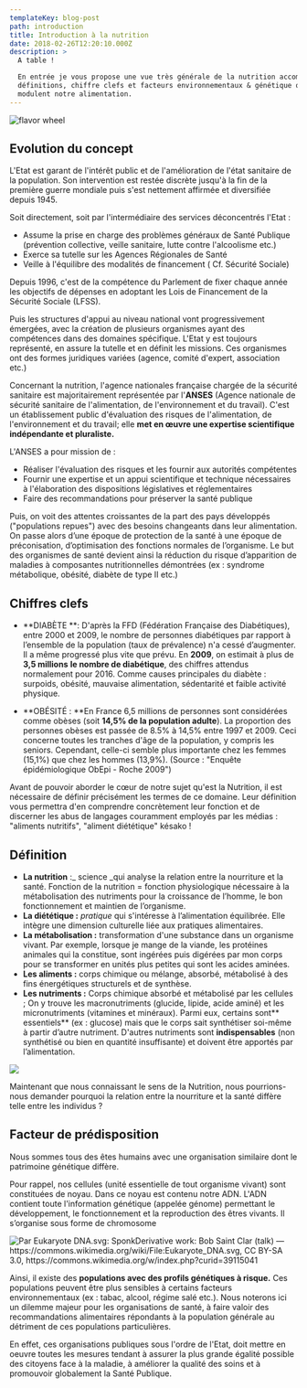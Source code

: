 ```yaml
---
templateKey: blog-post
path: introduction
title: Introduction à la nutrition
date: 2018-02-26T12:20:10.000Z
description: >
  A table ! 

  En entrée je vous propose une vue très générale de la nutrition accompagnée de
  définitions, chiffre clefs et facteurs environnementaux & génétique qui
  modulent notre alimentation.
---
```

![flavor wheel](/img/hippocrates-quote.jpg)

## Evolution du concept

L'Etat est garant de l'intérêt public et de l'amélioration de l'état sanitaire de la population. Son intervention est restée discrète jusqu'à la fin de la première guerre mondiale puis s'est nettement affirmée et diversifiée depuis 1945. 

Soit directement, soit par l'intermédiaire des services déconcentrés l'Etat :

* Assume la prise en charge des problèmes généraux de Santé Publique (prévention collective, veille sanitaire, lutte contre l'alcoolisme etc.)
* Exerce sa tutelle sur les Agences Régionales de Santé
* Veille à l'équilibre des modalités de financement ( Cf. Sécurité Sociale)

Depuis 1996, c'est de la compétence du Parlement de fixer chaque année les objectifs de dépenses en adoptant les Lois de Financement de la Sécurité Sociale (LFSS).  

Puis les structures d'appui au niveau national vont progressivement émergées, avec la création de plusieurs organismes ayant des compétences dans des domaines spécifique.  L'Etat y est toujours représenté, en assure la tutelle et en définit les missions. Ces organismes ont des formes juridiques variées (agence, comité d'expert, association etc.)

Concernant la nutrition, l'agence nationales française chargée de la sécurité sanitaire est majoritairement représentée par l'**ANSES** (Agence nationale de sécurité sanitaire de l'alimentation, de l'environnement et du travail). C'est un établissement public d'évaluation des risques de l'alimentation, de l'environnement et du travail; elle **met en œuvre une expertise scientifique indépendante et pluraliste.**

L'ANSES a pour mission de :

* Réaliser l'évaluation des risques et les fournir aux autorités compétentes
* Fournir une expertise et un appui scientifique et technique nécessaires à l'élaboration des dispositions législatives et réglementaires 
* Faire des recommandations pour préserver la santé publique  

Puis, on voit des attentes croissantes de la part des pays développés ("populations repues") avec des besoins changeants dans leur alimentation. On passe alors d’une époque de protection de la santé à une époque de préconisation, d’optimisation des fonctions normales de l’organisme. Le but des organismes de santé devient ainsi la réduction du risque d’apparition de maladies à composantes nutritionnelles démontrées (ex : syndrome métabolique, obésité, diabète de type II etc.) 

## Chiffres clefs

* **DIABÈTE **: D'après la FFD (Fédération Française des Diabétiques), entre 2000 et 2009, le nombre de personnes diabétiques par rapport à l’ensemble de la population (taux de prévalence) n'a cessé d’augmenter. Il a même progressé plus vite que prévu. En **2009**, on estimait à plus de **3,5 millions** **le nombre de diabétique**, des chiffres attendus normalement pour 2016. Comme causes principales du diabète : surpoids, obésité, mauvaise alimentation, sédentarité et faible activité physique.



* **OBÉSITÉ : **En France 6,5 millions de personnes sont considérées comme obèses (soit **14,5% de la population adulte**). La proportion des personnes obèses est passée de 8.5% à 14,5% entre 1997 et 2009. Ceci concerne toutes les tranches d'âge de la population, y compris les seniors. Cependant, celle-ci semble plus importante chez les femmes (15,1%) que chez les hommes (13,9%). (Source : "Enquête épidémiologique ObEpi - Roche 2009") 



Avant de pouvoir aborder le cœur de notre sujet qu'est la Nutrition, il est  nécessaire de définir précisément les termes de ce domaine.  Leur définition vous permettra d'en comprendre concrètement leur fonction et de discerner les abus de langages couramment employés par les médias :  "aliments nutritifs", "aliment diététique" késako ! 



## Définition

* **La nutrition** :_ science _qui analyse la relation entre la nourriture et la santé. Fonction de la nutrition = fonction physiologique nécessaire à la métabolisation des nutriments pour la croissance de l’homme, le bon fonctionnement et maintien de l’organisme.
* **La diététique :** _pratique_ qui s'intéresse à l’alimentation équilibrée.  Elle intègre une dimension culturelle liée aux pratiques alimentaires.
* **La métabolisation :** transformation d'une substance dans un organisme vivant.  Par exemple, lorsque je mange de la viande, les protéines animales qui la constitue, sont ingérées puis digérées par mon corps pour se transformer en unités plus petites qui sont les acides aminées.
*  **Les aliments :** corps chimique ou mélange, absorbé, métabolisé à des fins énergétiques structurels et de synthèse.
* **Les nutriments :** Corps chimique absorbé et métabolisé par les cellules ; On y trouve les macronutriments (glucide, lipide, acide aminé) et les micronutriments (vitamines et minéraux). Parmi eux, certains sont** essentiels** (ex : glucose) mais que le corps sait synthétiser soi-même à partir d’autre nutriment. D'autres nutriments sont **indispensables** (non synthétisé ou bien en quantité insuffisante) et doivent être apportés par l’alimentation.  





![](/img/capture.jpg)

Maintenant que nous connaissant le sens de la Nutrition, nous pourrions-nous demander pourquoi la relation entre la nourriture et la santé diffère telle entre les individus ? 



## Facteur de prédisposition

Nous sommes tous des êtes humains avec une organisation similaire dont le patrimoine génétique diffère. 

Pour rappel, nos cellules (unité essentielle de tout organisme vivant) sont constituées de noyau. Dans ce noyau est contenu notre ADN. L'ADN contient toute l'information génétique (appelée génome) permettant le développement, le fonctionnement et la reproduction des êtres vivants. Il s’organise sous forme de chromosome 

![Par Eukaryote DNA.svg: SponkDerivative work: Bob Saint Clar (talk) — https://commons.wikimedia.org/wiki/File:Eukaryote_DNA.svg, CC BY-SA 3.0, https://commons.wikimedia.org/w/index.php?curid=39115041 ](/img/eukaryote_dna-fr.svg.png)

Ainsi, il existe des **populations avec des profils génétiques à risque.** Ces populations peuvent être plus sensibles à certains facteurs environnementaux (ex : tabac, alcool, régime salé etc.). Nous noterons ici un dilemme majeur pour les organisations de santé, à faire valoir des recommandations alimentaires répondants à la population générale au détriment de ces populations particulières. 

En effet, ces organisations publiques sous l'ordre de l'Etat, doit mettre en oeuvre toutes les mesures tendant à assurer la plus grande égalité possible des citoyens face à la maladie, à améliorer la qualité des soins et à promouvoir globalement la Santé Publique.
